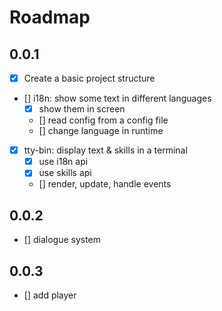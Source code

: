 # Roadmap

## 0.0.1

- [x] Create a basic project structure
- []  i18n: show some text in different languages
  - [x] show them in screen
  - [] read config from a config file
  - [] change language in runtime
- [x] tty-bin: display text & skills in a terminal
  - [x] use i18n api
  - [x] use skills api
  - [] render, update, handle events

## 0.0.2

- [] dialogue system

## 0.0.3

- [] add player
